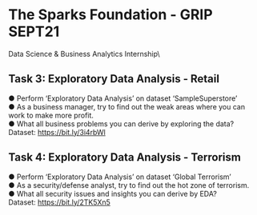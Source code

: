 # The Sparks Foundation - GRIP SEPT21
Data Science & Business Analytics Internship\

## Task 3: Exploratory Data Analysis - Retail
● Perform ‘Exploratory Data Analysis’ on dataset ‘SampleSuperstore’\
● As a business manager, try to find out the weak areas where you can work to make more profit.\
● What all business problems you can derive by exploring the data?\
Dataset: https://bit.ly/3i4rbWl

## Task 4: Exploratory Data Analysis - Terrorism
● Perform ‘Exploratory Data Analysis’ on dataset ‘Global Terrorism’\
● As a security/defense analyst, try to find out the hot zone of terrorism.\
● What all security issues and insights you can derive by EDA?\
Dataset: https://bit.ly/2TK5Xn5
